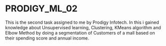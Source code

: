 # PRODIGY_ML_02
This is the second task assigned to me by Prodigy Infotech. In this i gained knowledge about Unsupervised learning, Clustering, KMeans algorithm and Elbow Method by doing a segmentation of Customers of a mall based on their spending score and annual income.
